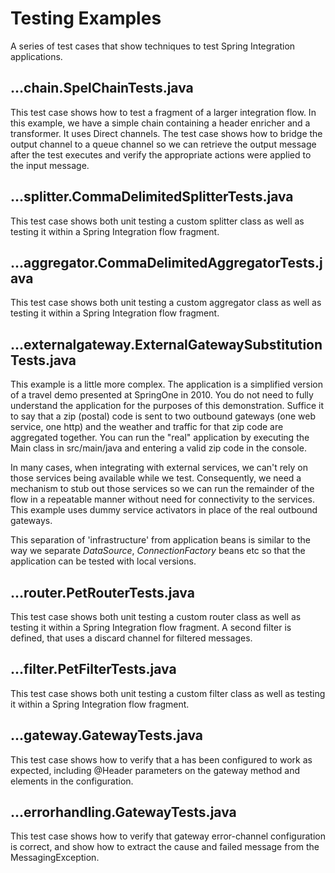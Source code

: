 Testing Examples
================

A series of test cases that show techniques to test Spring Integration applications.

## ...chain.SpelChainTests.java

This test case shows how to test a fragment of a larger integration flow. In this example, we have a simple chain containing a header enricher and a transformer. It uses Direct channels. The test case shows how to  bridge the output channel to a queue channel so we can retrieve the output message after the test executes and verify the appropriate actions were applied to the input message.


## ...splitter.CommaDelimitedSplitterTests.java

This test case shows both unit testing a custom splitter class as well as testing it within a Spring Integration flow fragment.

## ...aggregator.CommaDelimitedAggregatorTests.java

This test case shows both unit testing a custom aggregator class as well as testing it within a Spring Integration flow fragment.

## ...externalgateway.ExternalGatewaySubstitutionTests.java

This example is a little more complex. The application is a simplified version of a travel demo presented at SpringOne in 2010. You do not need to fully understand the application for the purposes of this demonstration.  Suffice it to say that a zip (postal) code is sent to two outbound gateways (one web service, one http) and the weather and traffic for that zip code are aggregated together. You can run the "real" application by  executing the Main class in src/main/java and entering a valid zip code in the console.

In many cases, when integrating with external services, we can't rely on those services being available while we test. Consequently, we need a mechanism to stub out those services so we can run the remainder of the flow  in a repeatable manner without need for connectivity to the services. This example uses dummy service activators in place of the real outbound gateways.

This separation of 'infrastructure' from application beans is similar to the way we separate *DataSource*, *ConnectionFactory* beans etc so that the application can be tested with local versions.

## ...router.PetRouterTests.java

This test case shows both unit testing a custom router class as well as testing it within a Spring Integration flow fragment. A second filter is defined, that uses a discard channel for filtered messages.

## ...filter.PetFilterTests.java

This test case shows both unit testing a custom filter class as well as testing it within a Spring Integration flow fragment.

## ...gateway.GatewayTests.java

This test case shows how to verify that a <gateway/> has been configured to work as expected, including @Header parameters on the gateway method and <method/> elements in the configuration.

## ...errorhandling.GatewayTests.java

This test case shows how to verify that gateway error-channel configuration is correct, and show how to extract the cause and failed message from the MessagingException.
